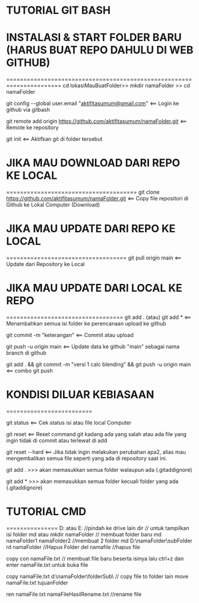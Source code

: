 # TUTORIAL GIT BASH

# INSTALASI & START FOLDER BARU (HARUS BUAT REPO DAHULU DI WEB GITHUB)

======================================================================
cd lokasiMauBuatFolder>> mkdir namaFolder >> cd namaFolder

git config --global user.email "aktifitasumum@gmail.com" <== Login ke github via gitbash

git remote add origin https://github.com/aktifitasumum/namaFolder.git <== Remote ke repository

git init <== Aktifkan git di folder tersebut

# JIKA MAU DOWNLOAD DARI REPO KE LOCAL

======================================
git clone https://github.com/aktifitasumum/namaFolder.git <== Copy file repositori di Github ke Lokal Computer (Download)

# JIKA MAU UPDATE DARI REPO KE LOCAL

===================================
git pull origin main <== Update dari Repository ke Local

# JIKA MAU UPDATE DARI LOCAL KE REPO

==================================
git add . (atau) git add \* <== Menambahkan semua isi folder ke perencanaan upload ke github

git commit -m "keterangan" <== Commit atau upload

git push -u origin main <== Update data ke github "main" sebagai nama branch di github

git add . && git commit -m "versi 1 calc blending" && git push -u origin main <== combo git push

# KONDISI DILUAR KEBIASAAN

=========================

git status <== Cek status isi atau file local Computer

git reset <== Reset command git kadang ada yang salah atau ada file yang ingin tidak di commit atau terlewat di add

git reset --hard <== Jika tidak ingin melakukan perubahan apa2, alias mau mengembalikan semua file seperti yang ada di repository saat ini.

git add . >>> akan memasukkan semua folder walaupun ada (.gitaddignore)

git add \* >>> akan memasukkan semua folder kecuali folder yang ada (.gitaddignore)

# TUTORIAL CMD

===============
D: atau E: //pindah ke drive lain
dir // untuk tampilkan isi folder
md atau mkdir namaFolder // membuat folder baru
md namaFolder1 namaFolder2 //membuat 2 folder
md D:\namaFolder\subFolder\
rd namaFolder //Hapus Folder
del namafile //hapus file

copy con namaFile.txt // membuat file baru beserta isinya lalu ctrl+z dan enter
namaFile.txt untuk buka file

copy namaFile.txt d:\namaFolder\folderSub\ // copy file to folder lain
move namaFile.txt tujuanFolder

ren namaFile.txt namaFileHasilRename.txt //rename file
